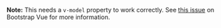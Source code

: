 **Note:** This needs a `v-model` property to work correctly.
See [this issue](https://github.com/bootstrap-vue/bootstrap-vue/issues/1915) on Bootstrap Vue for
more information.
